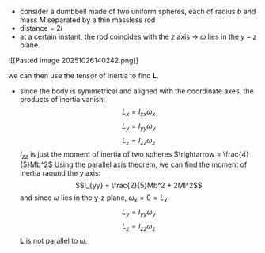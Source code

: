 - consider a dumbbell made of two uniform spheres, each of radius $b$ and mass $M$ separated by a thin massless rod
- distance = $2l$
- at a certain instant, the rod coincides with the $z$ axis $\rightarrow$ $\omega$ lies in the $y-z$ plane.

![[Pasted image 20251026140242.png]]

we can then use the tensor of inertia to find $\mathbf{L}$.
- since the body is symmetrical and aligned with the coordinate axes, the products of inertia vanish:
$$L_x = I_{xx}\omega_x$$
$$L_y = I_{yy}\omega_y$$
$$L_z = I_{zz}\omega_z$$
$I_{zz}$ is just the moment of inertia of two spheres $\rightarrow = \frac{4}{5}Mb^2$
Using the parallel axis theorem, we can find the moment of inertia raound the y axis:
$$I_{yy} = \frac{2}{5}Mb^2 + 2Ml^2$$
and since $\omega$ lies in the y-z plane, $\omega_x = 0 = L_x$.
$$L_y = I_{yy}\omega_y$$
$$L_z = I_{zz}\omega_z$$
$\mathbf{L}$ is not parallel to $\omega$. 